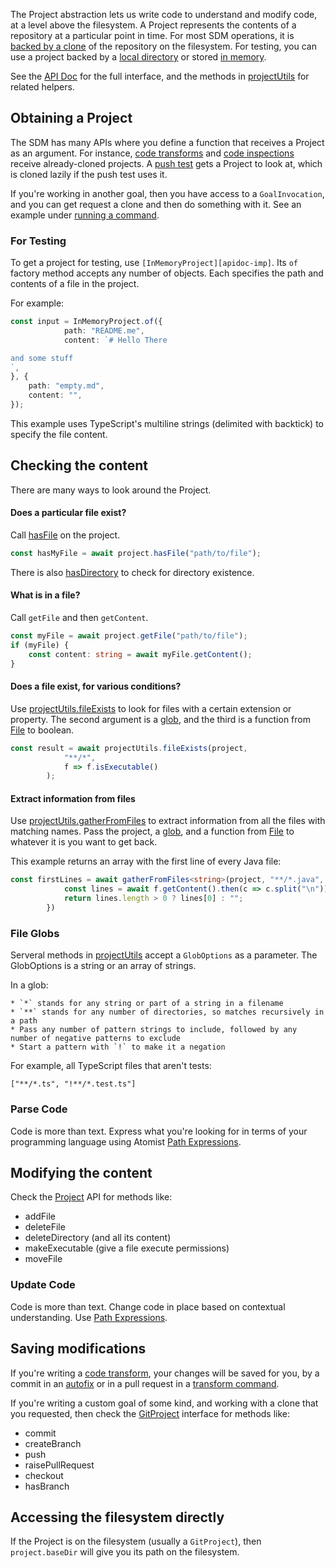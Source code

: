 The Project abstraction lets us write code to understand and modify code, at a level above the filesystem. A Project represents the contents of a repository at a particular point in time.
For most SDM operations, it is [backed by a clone][apidoc-gcgp] of the repository on the filesystem.
For testing, you can use a project backed by a [local directory][apidoc-nflp] or stored [in memory][apidoc-imp].

[apidoc-nflp]: https://atomist.github.io/automation-client/classes/_project_local_nodefslocalproject_.nodefslocalproject.html (API Doc for NodeFsLocalProject)
[apidoc-gcgp]: https://atomist.github.io/automation-client/classes/_project_git_gitcommandgitproject_.gitcommandgitproject.html (API Doc for GitCommandGitProject)
[apidoc-project]: https://atomist.github.io/automation-client/interfaces/_project_project_.project.html (API doc for Project)
[apidoc-pu]: https://atomist.github.io/automation-client/modules/_project_util_projectutils_.html (API Doc for projectUtils)

See the [API Doc][apidoc-project] for the full interface, and the methods in [projectUtils][apidoc-pu]
for related helpers.

## Obtaining a Project

The SDM has many APIs where you define a function that receives a Project as an argument.
For instance, [code transforms](transform.md) and [code inspections](inspect.md) receive
already-cloned projects. A [push test](push-test.md) gets a Project to look at, which is cloned
lazily if the push test uses it.

If you're working in another goal, then you have access to a `GoalInvocation`, and you can
get request a clone and then do something with it. See an example under [running a command](spawn.md#running-a-command-in-a-project).

### For Testing

To get a project for testing, use `[InMemoryProject][apidoc-imp]`. Its `of` factory method
accepts any number of objects. Each specifies the path and contents of a file in the project.

For example:

```typescript
const input = InMemoryProject.of({
            path: "README.me",
            content: `# Hello There

and some stuff
`,
}, {
    path: "empty.md",
    content: "",
});
```

This example uses TypeScript's multiline strings (delimited with backtick) to specify the file content.

## Checking the content

There are many ways to look around the Project.

#### Does a particular file exist?

Call [hasFile](https://atomist.github.io/automation-client/interfaces/_project_project_.project.html#hasfile) on the project.

```typescript
const hasMyFile = await project.hasFile("path/to/file");
```

There is also [hasDirectory](https://atomist.github.io/automation-client/interfaces/_project_project_.project.html#hasdirectory) to check for directory existence.

#### What is in a file?

Call `getFile` and then `getContent`.

```typescript
const myFile = await project.getFile("path/to/file");
if (myFile) {
    const content: string = await myFile.getContent();
}
```

<!-- Do we want to document streamFiles? That's harder. -->

#### Does a file exist, for various conditions?

Use [projectUtils.fileExists](https://atomist.github.io/automation-client/modules/_project_util_projectutils_.html#fileexists)
to look for files with a certain extension or property.
The second argument is a [glob](#file-globs), and the third is a function from [File](https://atomist.github.io/automation-client/interfaces/_project_file_.file.html) to boolean.

```typescript
const result = await projectUtils.fileExists(project,
            "**/*",
            f => f.isExecutable()
        );
```

#### Extract information from files

Use [projectUtils.gatherFromFiles](https://atomist.github.io/automation-client/modules/_project_util_projectutils_.html#gatherfromfiles)
to extract information from all the files with matching names.
Pass the project, a [glob](#file-globs), and a function from [File](https://atomist.github.io/automation-client/interfaces/_project_file_.file.html) to whatever it is
you want to get back.

This example returns an array with the first line of every Java file:

```typescript
const firstLines = await gatherFromFiles<string>(project, "**/*.java", async f => {
            const lines = await f.getContent().then(c => c.split("\n"));
            return lines.length > 0 ? lines[0] : "";
        })
```

### File Globs

Serveral methods in [projectUtils][apidoc-pu] accept a `GlobOptions` as a parameter.
The GlobOptions is a string or an array of strings.

In a glob:

    * `*` stands for any string or part of a string in a filename
    * `**` stands for any number of directories, so matches recursively in a path
    * Pass any number of pattern strings to include, followed by any number of negative patterns to exclude
    * Start a pattern with `!` to make it a negation

For example, all TypeScript files that aren't tests:

`["**/*.ts", "!**/*.test.ts"]`

### Parse Code

Code is more than text. Express what you're looking for in terms of your programming language
using Atomist [Path Expressions](pxe.md).

## Modifying the content

Check the [Project][apidoc-project] API for methods like:

* addFile
* deleteFile
* deleteDirectory (and all its content)
* makeExecutable (give a file execute permissions)
* moveFile

### Update Code

Code is more than text. Change code in place based on contextual understanding. Use [Path Expressions](pxe.md).

## Saving modifications

If you're writing a [code transform](transform.md), your changes will be saved for you,
by a commit in an [autofix](autofix.md) or in a pull request in a [transform command](transform.md#creating-a-command-for-a-transform).

If you're writing a custom goal of some kind, and working with a clone that you requested,
then check the [GitProject][apidoc-gitproject] interface for methods like:

* commit
* createBranch
* push
* raisePullRequest
* checkout
* hasBranch

[apidoc-gitproject]: https://atomist.github.io/automation-client/interfaces/_project_git_gitproject_.gitproject.html (API Doc for GitProject)

## Accessing the filesystem directly

If the Project is on the filesystem (usually a `GitProject`), then `project.baseDir` will give
you its path on the filesystem.

[apidoc-imp]: https://atomist.github.io/automation-client/classes/_project_mem_inmemoryproject_.inmemoryproject.html (API Doc for InMemoryProject)
